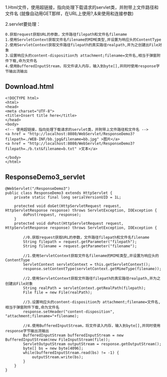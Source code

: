 1.Html文件，使用超链接，指向处理下载请求的servlet类，并附带上文件路径和文件名
		(就像自动用GET那样，在URL上使用?,&来使用和连接参数)

2.servlet要处理：

	0.获取request获取URL的参数，文件路径filepath和文件名filename
	1.使用ServletContext获取文件名filename的MIME类型,并设置为响应头的ContentType
	2.使用ServletContext获取文件路径filepath的真实路径realpath,并为之创建出File对象
	3.设置响应头的content-disposition为 attachment;filename=文件名,相当于弹窗附件下载,命为文件名
	4.使用BufferedInputStream，将文件读入内存，输入到byte[],并同时使用response字节输出流输出

Download.html
-
	<!DOCTYPE html>
	<html>
	<head>
	<meta charset="UTF-8">
	<title>Insert title here</title>
	</head>
	<body>
	<!-- 使用超链接，指向处理下载请求的servlet类，并附带上文件路径和文件名 -->
	<a href = "http://localhost:8080/WebServlet/ResponseDemo3?filepath=./WEB-INF/bb.jpg&filename=bb.jpg" >图片</a>
	<a href = "http://localhost:8080/WebServlet/ResponseDemo3?filepath=./b.txt&filename=b.txt" >文本</a>
	
	</body>
	</html>

ResponseDemo3_servlet
-
	@WebServlet("/ResponseDemo3")
	public class ResponseDemo3 extends HttpServlet {
		private static final long serialVersionUID = 1L;
	   
		protected void doGet(HttpServletRequest request, HttpServletResponse response) throws ServletException, IOException {
			doPost(request, response);	
		}
		protected void doPost(HttpServletRequest request, HttpServletResponse response) throws ServletException, IOException {

			//0.获取request获取URL的参数，文件路径filepath和文件名filename
			String filepath = request.getParameter("filepath");
			String filename = request.getParameter("filename");
			
			//1.使用ServletContext获取文件名filename的MIME类型,并设置为响应头的ContentType
			ServletContext servletContext = this.getServletContext();
			response.setContentType(servletContext.getMimeType(filename));
			
			//2.使用ServletContext获取文件路径filepath的真实路径realpath,并为之创建出File对象
			String realPath = servletContext.getRealPath(filepath);
			File file = new File(realPath);
			
			//3.设置响应头的content-disposition为 attachment;filename=文件名,相当于弹窗附件下载,命为文件名
			response.setHeader("content-disposition", "attachment;filename="+filename);
			
			//4.使用BufferedInputStream，将文件读入内存，输入到byte[],并同时使用response字节输出流输出
			BufferedInputStream bufferedInputStream = new BufferedInputStream(new FileInputStream(file));
			ServletOutputStream outputStream = response.getOutputStream();
			byte[] bs = new byte[4096];
			while(bufferedInputStream.read(bs) != -1) {
				outputStream.write(bs);
			}
		}
	}

